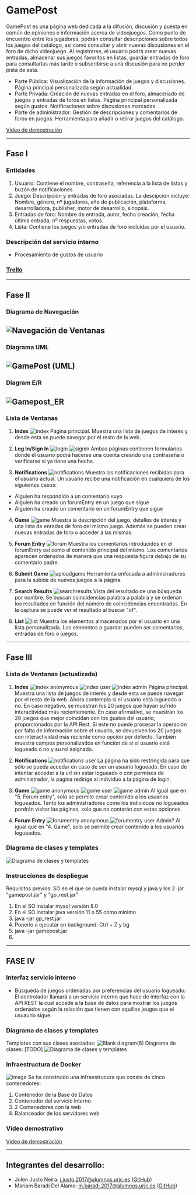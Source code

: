 # GamePost
GamePost es una página web dedicada a la difusión, discusión y puesta en común de opiniones e información acerca de videojuegos. Como punto de encuentro entre los jugadores, podrán consultar descripciones sobre todos los juegos del catálogo, así como consultar y abrir nuevas discusiones en el foro de dicho videojuego. Al registrarse, el usuario podrá crear nuevas entradas, almacenar sus juegos favoritos en listas, guardar entradas de foro para consultarlas más tarde o subscribirse a una discusión para no perder pista de esta.

- Parte Pública: Visualización de la información de juegos y discusiones. Página principal personalizada según actualidad.
- Parte Privada: Creación de nuevas entradas en el foro, almacenado de juegos y entradas de foros en listas. Página principal personalizada según gustos. Notificaciones sobre discusiones marcadas.
- Parte de administrador: Gestión de descripciones y comentarios de foros en juegos. Herramienta para añadir o retirar juegos del catálogo.

[Video de demostración](https://youtu.be/vvD4rQgVQcA)

---
## Fase I
### Entidades
1. Usuario: Contiene el nombre, contraseña, referencia a la lista de listas y buzón de notificaciones.
2. Juego: Descripción y entradas de foro asociadas. La descipción incluye: Nombre, género, nº jugadores, año de publicación, plataforma, desarrolladora, publisher, motor de desarrollo, sinopsis.
5. Entradas de foro: Nombre de entrada, autor, fecha creación, fecha última entrada, nº respuestas, votos.
6. Lista: Contiene los juegos y/o entradas de foro incluidas por el usuario.

### Descripción del servicio interno

- Procesamiento de gustos de usuario

### [Trello](https://trello.com/b/XFN4E5ZO)

---
## Fase II

### Diagrama de Navegación
![Navegación de Ventanas](https://user-images.githubusercontent.com/43469859/111301196-32a44a00-8652-11eb-84f9-fe3fdc67334b.png)
---
### Diagrama UML
![GamePost (UML)](https://user-images.githubusercontent.com/43469859/111301614-b5c5a000-8652-11eb-8790-044fb03b5981.png)
---
### Diagram E/R
![Gamepost_ER](https://user-images.githubusercontent.com/43469859/111310324-40ab9800-865d-11eb-9c03-f577c8b2f9c4.png)
---
### Lista de Ventanas
1. **Index**
![index](https://user-images.githubusercontent.com/43469859/111305252-fd4e2b00-8656-11eb-84f1-1feb3f1ac3a3.png)
Página principal. Muestra una lista de juegos de interés y desde esta se puede navegar por el resto de la web.

2. **Log In/Sign In**
![login](https://user-images.githubusercontent.com/43469859/111305271-02ab7580-8657-11eb-871b-b30762010ece.png)
![signin](https://user-images.githubusercontent.com/43469859/111305283-06d79300-8657-11eb-9a81-3ad7ca892412.png)
Ambas páginas contienen formularios donde el usuario podrá hacerse una cuenta creando una contraseña o verificarse si ya tiene una hecha.

3. **Notifications**
![notifications](https://user-images.githubusercontent.com/43469859/111305297-0a6b1a00-8657-11eb-91af-8e6d9ce695aa.png)
Muestra las notificaciones recibidas para el usuario actual. Un usuario recibe una notificación en cualquiera de los siguientes casos:
  - Alguien ha respondido a un comentario suyo
  - Alguien ha creado un forumEntry en un juego que sigue
  - Alguien ha creado un comentario en un forumEntry que sigue

4. **Game**
![game](https://user-images.githubusercontent.com/43469859/111305306-0ccd7400-8657-11eb-8473-d1cf78d479a2.png)
Muestra la descripción del juego, detalles de interés y una lista de enradas de foro del mismo juego. 
Además se pueden crear nuevas entradas de foro o acceder a las mismas.

5. **Forum Entry**
![forum](https://user-images.githubusercontent.com/43469859/111305343-1a82f980-8657-11eb-80e9-29603c558173.png)
Muestra los comentarios introducidos en el forumEntry así como el contenido principal del mismo.
Los comentarios aparecen ordenados de manera que una respuesta figura debajo de su comentario padre.

6. **Submit Game**
![uploadgame](https://user-images.githubusercontent.com/43469859/111305325-12c35500-8657-11eb-85e7-e1615200324c.png)
Herramienta enfocada a administradores para la subida de nuevos juegos a la página.

7. **Search Results**
![searchresults](https://user-images.githubusercontent.com/43469859/111305333-1656dc00-8657-11eb-9159-9a354d47b28b.png)
Vista del resultado de una búsqueda por nombre. Se buscan coincidencias palabra a palabra y se ordenan los resultados en función del número de coincidencias encontradas.
En la captura se puede ver el resultado al buscar "of".

8. **List**
![list](https://user-images.githubusercontent.com/43469859/111305707-91b88d80-8657-11eb-8620-2e53719c15aa.png)
Muestra los elementos almacenados por el usuario en una lista personalizada. Los elementos a guardar pueden ser comentarios, entradas de foro o juegos.

---
## Fase III

### Lista de Ventanas (actualizada)
1. **Index**
![index anonymous](https://user-images.githubusercontent.com/43469886/115697452-dffe3200-a363-11eb-9078-13f7efd99416.png)
![index user](https://user-images.githubusercontent.com/43469886/115697696-12a82a80-a364-11eb-940c-4ab914d3ccd0.png)
![index admin](https://user-images.githubusercontent.com/43469886/115703132-08892a80-a36a-11eb-974d-73012eab0523.png)
Página principal. Muestra una lista de juegos de interés y desde esta se puede navegar por el resto de la web. 
Ahora contempla si el usuario está logueado o no. En caso negativo, se muestran los 20 juegos que hayan sufrido interactividad más recientemente. En caso afirmativo, se muestran los 20 juegos que mejor coincidan con los gustos del usuario, proporcionados por la API Rest. Si este no puede procesar la operación por falta de información sobre el usuario, se devuelven los 20 juegos con interactividad más reciente como opción por defecto. También muestra campos personalizados en función de si el usuario está logueado o no y su rol asignado. 

3. **Notifications**
![notifications user](https://user-images.githubusercontent.com/43469886/115700613-25702e80-a367-11eb-9b97-b1e1968f6f1b.png)
La página ha sido restringida para que sólo se pueda accedar en caso de ser un usuario logueado. En caso de intentar acceder a la url sin estar logueado o con permisos de administrador, la página redirige al individuo a la página de login.

4. **Game**
![game anonymous](https://user-images.githubusercontent.com/43469886/115702754-99133b00-a369-11eb-9228-bb457a593881.png)
![game user](https://user-images.githubusercontent.com/43469886/115702852-b516dc80-a369-11eb-8c8b-b15cafc5ea41.png)
![game admin](https://user-images.githubusercontent.com/43469886/115703082-f8714b00-a369-11eb-809e-665fbfc46d2d.png)
Al igual que en "5. Forum entry", solo se permite crear contenido a los usuarios logueados. Tanto los administradores como los individuos no logueados pordrán visitar las páginas, solo que no contarán con estas opciones.

5. **Forum Entry**
![forumentry anonymous](https://user-images.githubusercontent.com/43469886/115703282-3bcbb980-a36a-11eb-9d91-de2d909eae6b.png)
![forumentry user](https://user-images.githubusercontent.com/43469886/115703361-53a33d80-a36a-11eb-9d30-fe1913266d12.png)
Admin?
Al igual que en "4. Game", solo se permite crear contenido a los usuarios logueados.

### Diagrama de clases y templates
![Diagrama de clases y templates](https://user-images.githubusercontent.com/43469886/115966843-b6920180-a52f-11eb-9e02-0b5472a2e4dd.png)

### Instrucciones de despliegue
Requisitos previos: SO en el que se pueda instalar mysql y java y los 2 .jar "gamepost.jar" y "gp_rest.jar"
1. En el SO instalar mysql versión 8.0
2. En el SO instalar java versión 11 o 55 como mínimo
3. java -jar gp_rest.jar 
4. Ponerlo a ejecutar en background: Ctrl + Z y bg
5. java -jar gamepost.jar 
6. 
---
## FASE IV

### Interfaz servicio interno
- Búsqueda de juegos ordenadas por preferencias del usuario logueado: 
El controlador llamará a un servicio interno que hace de interfaz con la API REST la cual accede a la base de datos para mostrar los juegos ordenados según la relación que tienen con aquillos jeugos que el usuaurio sigue.

### Diagrama de clases y templates
Templates con sus clases asociadas:
![Blank diagram(8)](https://user-images.githubusercontent.com/43469859/117963153-4f8e8e00-b320-11eb-99b2-572c9be67001.png)
Diagrama de clases: [TODO]
![Diagrama de clases y templates](https://user-images.githubusercontent.com/43469886/115966843-b6920180-a52f-11eb-9e02-0b5472a2e4dd.png)

### Infraestructura de Docker
![image](https://user-images.githubusercontent.com/43469859/117958921-ca08df00-b31b-11eb-910f-7f94701de3e5.png)
Se ha construido una infraestrucura que consta de cinco contenedores:
1. Contenedor de la Base de Datos
2. Contenedor del servicio interno
3. 2 Contenedores con la web
4. Balanceador de los servidores web


### Vídeo demostrativo
[Video de demostración](https://youtu.be/vvD4rQgVQcA)

---
## Integrantes del desarrollo:
- Julen Justo Neira: [j.justo.2017@alumnos.urjc.es](mailto:j.justo.2017@alumnos.urjc.es) ([GitHub](https://github.com/JulenJus))
- Mariam Baradi Del Álamo: [m.baradi.2017@alumnos.urjc.es](mailto:m.baradi.2017@alumnos.urjc.es) ([GitHub](https://github.com/zuuhr))
